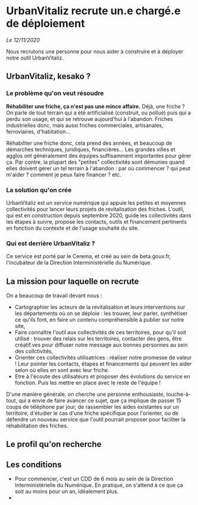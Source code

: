 # UrbanVitaliz recrute un.e chargé.e de déploiement 

*Le 12/11/2020*

Nous recrutons une personne pour nous aider à construire et à déployer notre outil UrbanVitaliz.

## UrbanVitaliz, kesako ?

### Le problème qu'on veut résoudre
**Réhabiliter une friche, ça n'est pas une mince affaire.**
Déjà, une friche ? On parle de tout terrain qui a été artificialisé (construit, ou pollué) puis qui a perdu son usage, et qui se retrouve aujourd'hui à l'abandon. Friches industrielles donc, mais aussi friches commerciales, artisanales, ferroviaires, d'habitation...

Réhabiliter une friche donc, cela prend des années, et beaucoup de démarches techniques, juridiques, financières... Les grandes villes et agglos ont généralement des équipes suffisamment importantes pour gérer ça. Par contre, la plupart des "petites" collectivités sont démunies quand elles doivent gérer un tel terrain à l'abandon : par où commencer ? qui peut m'aider ? comment je peux faire financer ? etc.

### La solution qu'on crée
UrbanVitaliz est un service numérique qui appuie les petites et moyennes collectivités pour lancer leurs projets de revitalisation des friches.
L'outil, qui est en construction depuis septembre 2020, guide les collectivités dans les étapes à suivre, propose les contacts, outils et financement pertinents en fonction du contexte et de l'usage souhaité du site. 

### Qui est derrière UrbanVitaliz ?
Ce service est porté par le Cerema, et créé au sein de beta.gouv.fr, l'incubateur de la Direction Interministérielle du Numérique.

## La mission pour laquelle on recrute
On a beaucoup de travail devant nous : 
- Cartographier les acteurs de la revitalisation et leurs interventions sur les départements où on se déploie : les trouver, leur parler, synthétiser ce qu'ils font, en faire un contenu compréhensible à publier sur notre site,
- Faire connaître l'outil aux collectivités de ces territoires, pour qu'il soit utilisé : trouver des relais sur les territoires, contacter des gens, être créatif.ves pour diffuser notre message aux bonnes personnes au sein des collctivités,
- Orienter ces collectivités utilisatrices : réaliser notre promesse de valeur ! Leur pointer les contacts, étapes et financements qui peuvent les aider selon où elles en sont avec leur friche.
- Etre à l'écoute des utilisateurs et proposer des évolutions du service en fonction. Puis les mettre en place avec le reste de l'équipe !

D'une manière générale, on cherche une personne enthousiaste, touche-à-tout, qui a envie de faire avancer ce sujet, que ça implique de passer 15 coups de téléphone par jour, de rassembler les aides existantes sur un territoire, d'étudier le cas d'une friche spécifique pour l'orienter, ou de défendre un nouveau service que l'outil pourrait proposer pour faciliter la réhabilitation des friches.

## Le profil qu'on recherche

## Les conditions
- Pour commencer, c'est un CDD de 6 mois au sein de la Direction Interministérielle du Numérique. En pratique, on s'attend à ce que ça soit au moins pour un an, idéalement plus.
- 


